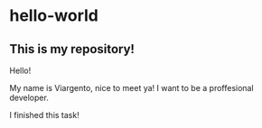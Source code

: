 # hello-world
This is my repository!
----------------------

Hello!

My name is Viargento, nice to meet ya!
I want to be a proffesional developer.

I finished this task!
